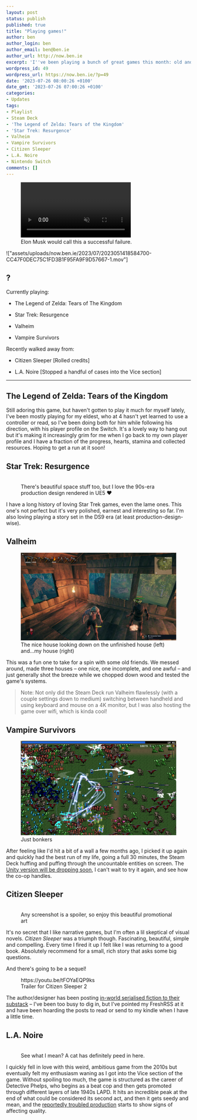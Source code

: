 ```yaml
---
layout: post
status: publish
published: true
title: "Playing games!"
author: ben
author_login: ben
author_email: ben@ben.ie
author_url: http://now.ben.ie
excerpt: 'I''ve been playing a bunch of great games this month: old and new!'
wordpress_id: 49
wordpress_url: https://now.ben.ie/?p=49
date: '2023-07-26 08:00:26 +0100'
date_gmt: '2023-07-26 07:00:26 +0100'
categories:
- Updates
tags:
- Playlist
- Steam Deck
- 'The Legend of Zelda: Tears of the Kingdom'
- 'Star Trek: Resurgence'
- Valheim
- Vampire Survivors
- Citizen Sleeper
- L.A. Noire
- Nintendo Switch
comments: []
---
```

<p><!-- wp:video {"id":50} --></p>
<figure class="wp-block-video"><video autoplay controls loop muted src="assets/uploads/now.ben.ie/2023/07/2023051418584700-CC47F0DEC75C1FD3B1F95FA9F9D57667-1.mov" playsinline></video><br />
<figcaption class="wp-element-caption">Elon Musk would call this a successful failure.</figcaption>
</figure>
!["assets/uploads/now.ben.ie/2023/07/2023051418584700-CC47F0DEC75C1FD3B1F95FA9F9D57667-1.mov"]
<p><!-- /wp:video --></p>
<p><!-- wp:heading --></p>
<h2 class="wp-block-heading">?</h2>
<p><!-- /wp:heading --></p>
<p><!-- wp:paragraph --></p>
<p>Currently playing:</p>
<p><!-- /wp:paragraph --></p>
<p><!-- wp:list --></p>
<ul><!-- wp:list-item --></p>
<li>The Legend of Zelda: Tears of The Kingdom</li>
<p><!-- /wp:list-item --></p>
<p><!-- wp:list-item --></p>
<li>Star Trek: Resurgence</li>
<p><!-- /wp:list-item --></p>
<p><!-- wp:list-item --></p>
<li>Valheim</li>
<p><!-- /wp:list-item --></p>
<p><!-- wp:list-item --></p>
<li>Vampire Survivors</li>
<p><!-- /wp:list-item --></ul>
<p><!-- /wp:list --></p>
<p><!-- wp:paragraph --></p>
<p>Recently walked away from:</p>
<p><!-- /wp:paragraph --></p>
<p><!-- wp:list --></p>
<ul><!-- wp:list-item --></p>
<li>Citizen Sleeper [Rolled credits]</li>
<p><!-- /wp:list-item --></p>
<p><!-- wp:list-item --></p>
<li>L.A. Noire [Stopped a handful of cases into the Vice section]</li>
<p><!-- /wp:list-item --></ul>
<p><!-- /wp:list --></p>
<p><!-- wp:separator --></p>
<hr class="wp-block-separator has-alpha-channel-opacity"/>
<!-- /wp:separator --></p>
<p><!-- wp:heading --></p>
<h2 class="wp-block-heading">The Legend of Zelda: Tears of the Kingdom</h2>
<p><!-- /wp:heading --></p>
<p><!-- wp:paragraph --></p>
<p>Still adoring this game, but haven't gotten to play it much for myself lately, I've been mostly playing for my eldest, who at 4 hasn't yet learned to use a controller or read, so I've been doing both for him while following his direction, with his player profile on the Switch. It's a lovely way to hang out but it's making it increasingly grim for me when I go back to my own player profile and I have a fraction of the progress, hearts, stamina and collected resources. Hoping to get a run at it soon!</p>
<p><!-- /wp:paragraph --></p>
<p><!-- wp:heading --></p>
<h2 class="wp-block-heading">Star Trek: Resurgence</h2>
<p><!-- /wp:heading --></p>
<p><!-- wp:image {"id":59,"sizeSlug":"large","linkDestination":"none"} --></p>
<figure class="wp-block-image size-large"><img src="assets/uploads/now.ben.ie/2023/07/Screenshot-2023-07-25-at-11.38.46-1024x532.png" alt="" class="wp-image-59"/><br />
<figcaption class="wp-element-caption">There's beautiful space stuff too, but I love the 90s-era production design rendered in UE5 ❤️</figcaption>
</figure>
<p><!-- /wp:image --></p>
<p><!-- wp:paragraph --></p>
<p>I have a long history of loving Star Trek games, even the lame ones. This one's not perfect but it's very polished, earnest and interesting so far. I'm also loving playing a story set in the DS9 era (at least production-design-wise).</p>
<p><!-- /wp:paragraph --></p>
<p><!-- wp:heading --></p>
<h2 class="wp-block-heading">Valheim</h2>
<p><!-- /wp:heading --></p>
<p><!-- wp:image {"id":53,"sizeSlug":"large","linkDestination":"none"} --></p>
<figure class="wp-block-image size-large"><img src="assets/uploads/now.ben.ie/2023/07/F95B51AA2DB9435324EBB8B3717BA728D4495CCB-1024x576.jpeg" alt="" class="wp-image-53"/><br />
<figcaption class="wp-element-caption">The nice house looking down on the unfinished house (left) and...my house (right)</figcaption>
</figure>
<p><!-- /wp:image --></p>
<p><!-- wp:paragraph --></p>
<p>This was a fun one to take for a spin with some old friends. We messed around, made three houses – one nice, one incomplete, and one awful – and just generally shot the breeze while we chopped down wood and tested the game's systems. </p>
<p><!-- /wp:paragraph --></p>
<p><!-- wp:quote --></p>
<blockquote class="wp-block-quote"><p><!-- wp:paragraph --></p>
<p>Note: Not only did the Steam Deck run Valheim flawlessly (with a couple settings down to medium) switching between handheld and using keyboard and mouse on a 4K monitor, but I was also hosting the game over wifi, which is kinda cool!</p>
<p><!-- /wp:paragraph --></p></blockquote>
<p><!-- /wp:quote --></p>
<p><!-- wp:heading --></p>
<h2 class="wp-block-heading">Vampire Survivors</h2>
<p><!-- /wp:heading --></p>
<p><!-- wp:image {"id":61,"sizeSlug":"large","linkDestination":"none"} --></p>
<figure class="wp-block-image size-large"><img src="assets/uploads/now.ben.ie/2023/07/Vampire_Survivors_2_2_2022_10_12_56_PM.png-1024x617.webp" alt="" class="wp-image-61"/><br />
<figcaption class="wp-element-caption">Just bonkers</figcaption>
</figure>
<p><!-- /wp:image --></p>
<p><!-- wp:paragraph --></p>
<p>After feeling like I'd hit a bit of a wall a few months ago, I picked it up again and quickly had the best run of my life, going a full 30 minutes, the Steam Deck huffing and puffing through the uncountable entities on screen. The <a href="https://kotaku.com/vampire-survivors-new-engine-steam-update-co-op-1850633575" target="_blank" rel="noreferrer noopener">Unity version will be dropping soon</a>, I can't wait to try it again, and see how the co-op handles.</p>
<p><!-- /wp:paragraph --></p>
<p><!-- wp:heading --></p>
<h2 class="wp-block-heading">Citizen Sleeper</h2>
<p><!-- /wp:heading --></p>
<p><!-- wp:image {"id":62,"sizeSlug":"large","linkDestination":"none"} --></p>
<figure class="wp-block-image size-large"><img src="assets/uploads/now.ben.ie/2023/07/CS_Keyart_Layered_HD_Pink_Revision_NoLogo-1024x576.png" alt="" class="wp-image-62"/><br />
<figcaption class="wp-element-caption">Any screenshot is a spoiler, so enjoy this beautiful promotional art</figcaption>
</figure>
<p><!-- /wp:image --></p>
<p><!-- wp:paragraph --></p>
<p>It's no secret that I like narrative games, but I'm often a lil skeptical of visual novels. <em>Citizen Sleeper</em> was a triumph though. Fascinating, beautiful, simple and compelling. Every time I fired it up I felt like I was returning to a good book. Absolutely recommend for a small, rich story that asks some big questions.</p>
<p><!-- /wp:paragraph --></p>
<p><!-- wp:paragraph --></p>
<p>And there's going to be a sequel!</p>
<p><!-- /wp:paragraph --></p>
<p><!-- wp:embed {"url":"https://youtu.be/tFOYaEQP9ks","type":"video","providerNameSlug":"youtube","responsive":true,"className":"wp-embed-aspect-16-9 wp-has-aspect-ratio"} --></p>
<figure class="wp-block-embed is-type-video is-provider-youtube wp-block-embed-youtube wp-embed-aspect-16-9 wp-has-aspect-ratio">
<div class="wp-block-embed__wrapper">
https://youtu.be/tFOYaEQP9ks
</div>
<figcaption class="wp-element-caption">Trailer for Citizen Sleeper 2</figcaption>
</figure>
<p><!-- /wp:embed --></p>
<p><!-- wp:paragraph --></p>
<p>The author/designer has been posting <a href="https://jumpovertheage.substack.com" target="_blank" rel="noreferrer noopener">in-world serialised fiction to their substack</a> – I've been too busy to dig in, but I've pointed my FreshRSS at it and have been hoarding the posts to read or send to my kindle when I have a little time.</p>
<p><!-- /wp:paragraph --></p>
<p><!-- wp:heading --></p>
<h2 class="wp-block-heading">L.A. Noire</h2>
<p><!-- /wp:heading --></p>
<p><!-- wp:image {"id":63,"sizeSlug":"large","linkDestination":"none"} --></p>
<figure class="wp-block-image size-large"><img src="assets/uploads/now.ben.ie/2023/07/lanoirecover-1024x576.jpg" alt="" class="wp-image-63"/><br />
<figcaption class="wp-element-caption">See what I mean? A cat has definitely peed in here.</figcaption>
</figure>
<p><!-- /wp:image --></p>
<p><!-- wp:paragraph --></p>
<p>I quickly fell in love with this weird, ambitious game from the 2010s but eventually felt my enthusiasm waning as I got into the Vice section of the game. Without spoiling too much, the game is structured as the career of Detective Phelps, who begins as a beat cop and then gets promoted through different layers of late 1940s LAPD. It hits an incredible peak at the end of what could be considered its second act, and then it gets seedy and mean, and the <a href="https://kotaku.com/report-la-noire-was-development-hell-rockstar-no-long-5818019">reportedly troubled production</a> starts to show signs of affecting quality.</p>
<p><!-- /wp:paragraph --></p>
